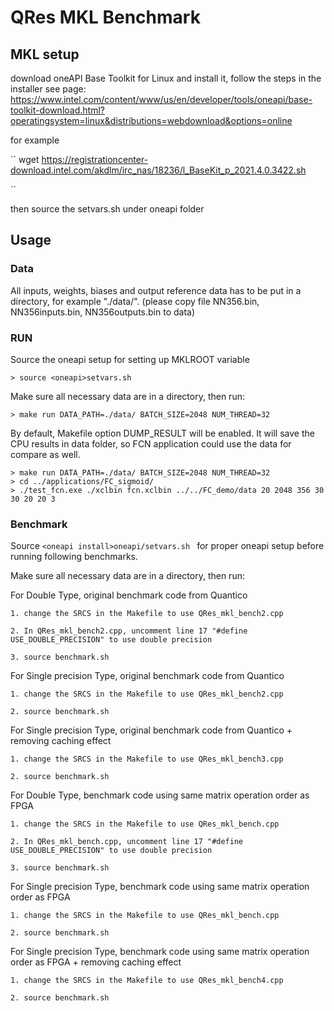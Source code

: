 # QRes MKL Benchmark

## MKL setup

download oneAPI Base Toolkit for Linux and install it, follow the steps in the installer see page: https://www.intel.com/content/www/us/en/developer/tools/oneapi/base-toolkit-download.html?operatingsystem=linux&distributions=webdownload&options=online


for example

``
    wget https://registrationcenter-download.intel.com/akdlm/irc_nas/18236/l_BaseKit_p_2021.4.0.3422.sh

``

then source the setvars.sh under oneapi folder

## Usage

### Data

All inputs, weights, biases and output reference data has to be put in a
directory, for example "./data/". (please copy file NN356.bin, NN356inputs.bin, NN356outputs.bin to data)

### RUN

Source the oneapi setup for setting up MKLROOT variable

    > source <oneapi>setvars.sh

Make sure all necessary data are in a directory, then run:

    > make run DATA_PATH=./data/ BATCH_SIZE=2048 NUM_THREAD=32

By default, Makefile option DUMP_RESULT will be enabled. It will save the CPU results in data folder, so FCN application could use the data for compare as well. 

    > make run DATA_PATH=./data/ BATCH_SIZE=2048 NUM_THREAD=32
    > cd ../applications/FC_sigmoid/    
    > ./test_fcn.exe ./xclbin fcn.xclbin ../../FC_demo/data 20 2048 356 30 30 20 20 3

### Benchmark

Source `<oneapi install>oneapi/setvars.sh ` for proper oneapi setup before running following benchmarks.

Make sure all necessary data are in a directory, then run:

For Double Type, original benchmark code from Quantico

    1. change the SRCS in the Makefile to use QRes_mkl_bench2.cpp

    2. In QRes_mkl_bench2.cpp, uncomment line 17 "#define USE_DOUBLE_PRECISION" to use double precision

    3. source benchmark.sh


For Single precision Type, original benchmark code from Quantico

    1. change the SRCS in the Makefile to use QRes_mkl_bench2.cpp

    2. source benchmark.sh

For Single precision Type, original benchmark code from Quantico + removing caching effect

    1. change the SRCS in the Makefile to use QRes_mkl_bench3.cpp

    2. source benchmark.sh

For Double Type, benchmark code using same matrix operation order as FPGA 

    1. change the SRCS in the Makefile to use QRes_mkl_bench.cpp

    2. In QRes_mkl_bench.cpp, uncomment line 17 "#define USE_DOUBLE_PRECISION" to use double precision

    3. source benchmark.sh

For Single precision Type, benchmark code using same matrix operation order as FPGA

    1. change the SRCS in the Makefile to use QRes_mkl_bench.cpp

    2. source benchmark.sh

For Single precision Type, benchmark code using same matrix operation order as FPGA + removing caching effect

    1. change the SRCS in the Makefile to use QRes_mkl_bench4.cpp

    2. source benchmark.sh
